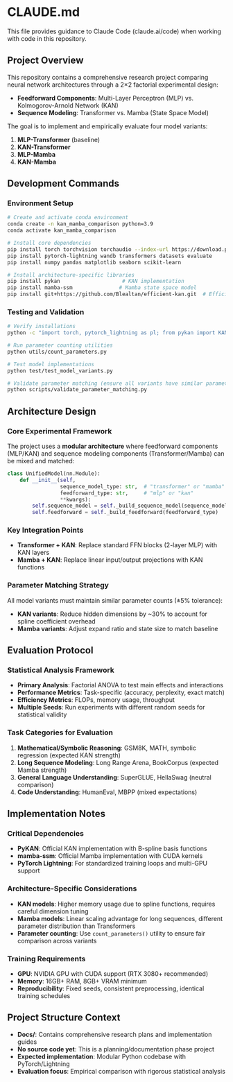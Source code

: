 # CLAUDE.md

This file provides guidance to Claude Code (claude.ai/code) when working with code in this repository.

## Project Overview

This repository contains a comprehensive research project comparing neural network architectures through a 2×2 factorial experimental design:

- **Feedforward Components**: Multi-Layer Perceptron (MLP) vs. Kolmogorov-Arnold Network (KAN)  
- **Sequence Modeling**: Transformer vs. Mamba (State Space Model)

The goal is to implement and empirically evaluate four model variants:
1. **MLP-Transformer** (baseline)
2. **KAN-Transformer** 
3. **MLP-Mamba**
4. **KAN-Mamba**

## Development Commands

### Environment Setup
```bash
# Create and activate conda environment
conda create -n kan_mamba_comparison python=3.9
conda activate kan_mamba_comparison

# Install core dependencies
pip install torch torchvision torchaudio --index-url https://download.pytorch.org/whl/cu118
pip install pytorch-lightning wandb transformers datasets evaluate
pip install numpy pandas matplotlib seaborn scikit-learn

# Install architecture-specific libraries
pip install pykan                    # KAN implementation
pip install mamba-ssm               # Mamba state space model
pip install git+https://github.com/Blealtan/efficient-kan.git  # Efficient KAN
```

### Testing and Validation
```bash
# Verify installations
python -c "import torch, pytorch_lightning as pl; from pykan import KAN; from mamba_ssm import Mamba; print('All dependencies installed successfully')"

# Run parameter counting utilities
python utils/count_parameters.py

# Test model implementations
python test/test_model_variants.py

# Validate parameter matching (ensure all variants have similar parameter counts)
python scripts/validate_parameter_matching.py
```

## Architecture Design

### Core Experimental Framework

The project uses a **modular architecture** where feedforward components (MLP/KAN) and sequence modeling components (Transformer/Mamba) can be mixed and matched:

```python
class UnifiedModel(nn.Module):
    def __init__(self, 
                 sequence_model_type: str,  # "transformer" or "mamba"
                 feedforward_type: str,     # "mlp" or "kan"
                 **kwargs):
        self.sequence_model = self._build_sequence_model(sequence_model_type)
        self.feedforward = self._build_feedforward(feedforward_type)
```

### Key Integration Points

- **Transformer + KAN**: Replace standard FFN blocks (2-layer MLP) with KAN layers
- **Mamba + KAN**: Replace linear input/output projections with KAN functions

### Parameter Matching Strategy

All model variants must maintain similar parameter counts (±5% tolerance):
- **KAN variants**: Reduce hidden dimensions by ~30% to account for spline coefficient overhead
- **Mamba variants**: Adjust expand ratio and state size to match baseline

## Evaluation Protocol

### Statistical Analysis Framework
- **Primary Analysis**: Factorial ANOVA to test main effects and interactions
- **Performance Metrics**: Task-specific (accuracy, perplexity, exact match)
- **Efficiency Metrics**: FLOPs, memory usage, throughput
- **Multiple Seeds**: Run experiments with different random seeds for statistical validity

### Task Categories for Evaluation
1. **Mathematical/Symbolic Reasoning**: GSM8K, MATH, symbolic regression (expected KAN strength)
2. **Long Sequence Modeling**: Long Range Arena, BookCorpus (expected Mamba strength)  
3. **General Language Understanding**: SuperGLUE, HellaSwag (neutral comparison)
4. **Code Understanding**: HumanEval, MBPP (mixed expectations)

## Implementation Notes

### Critical Dependencies
- **PyKAN**: Official KAN implementation with B-spline basis functions
- **mamba-ssm**: Official Mamba implementation with CUDA kernels
- **PyTorch Lightning**: For standardized training loops and multi-GPU support

### Architecture-Specific Considerations
- **KAN models**: Higher memory usage due to spline functions, requires careful dimension tuning
- **Mamba models**: Linear scaling advantage for long sequences, different parameter distribution than Transformers
- **Parameter counting**: Use `count_parameters()` utility to ensure fair comparison across variants

### Training Requirements
- **GPU**: NVIDIA GPU with CUDA support (RTX 3080+ recommended)
- **Memory**: 16GB+ RAM, 8GB+ VRAM minimum
- **Reproducibility**: Fixed seeds, consistent preprocessing, identical training schedules

## Project Structure Context

- **Docs/**: Contains comprehensive research plans and implementation guides
- **No source code yet**: This is a planning/documentation phase project
- **Expected implementation**: Modular Python codebase with PyTorch/Lightning
- **Evaluation focus**: Empirical comparison with rigorous statistical analysis